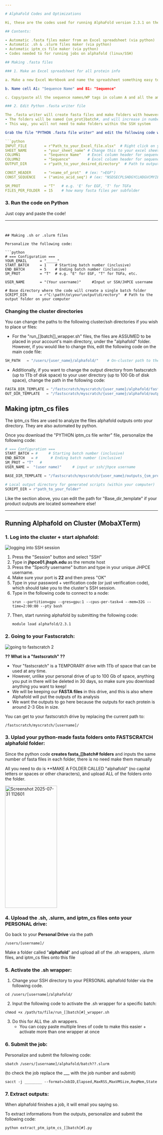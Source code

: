 ```yaml
---

# AlphaFold Codes and Optimizations

Hi, these are the codes used for running AlphaFold version 2.3.1 on the JHPCE cluster via a **S**ecure **SH**ell (SSH). There are alot of preperations you must make before you can start running the batches. 

## Contents:

- Automatic .fasta files maker from an Excel spreadsheet (via python)
- Automatic .sh & .slurm files maker (via python)
- Automatic iptm_cs file maker (via python)
- Codes needed to for running jobs on alphafold (linux/SSH)

## Making .fasta files  

### 1. Make an Excel spreadsheet for all protein info

a. Make a new Excel Workbook and name the spreadsheet something easy to type (ex, "protein")

b. Name cell A1: "Sequence Name" and B1: "Sequence" 

c. Copy/paste all the sequence names/WP tags in column A and all the amino acid sequences into column B

### 2. Edit Python .fasta writer file

The .fasta writer will create fasta files and make folders with however number of fasta files you want for each folder
- The folders will be named {sm_prot}batch#, and will increase in number as more folders are created
- This way, you will not need to make folders within the SSH system

Grab the file "PYTHON .fasta file writer" and edit the following code within the file: 

```python
INPUT_FILE        = r"Path_to_your_Excel_file.xlsx"  # Right click on your file and copy the path
SHEET_NAME        = "your_sheet_name" # Change this to your excel sheet name (case sensitive!)
COLUMN1           = "Sequence Name"   # Excel column header for sequence names
COLUMN2           = "Sequence"        # Excel column header for sequences
OUTPUT_DIR        = r"path_to_your_desired_directory"  # Path to output directory/file (where u want your files to go)

CONST_HEADER      = ">name_of_prot"  # (ex: ">EGF")
CONST_SEQUENCE    = ("amino_acid_seq") # (ex: "NSDSECPLSHDGYCLHDGVCMYIEALDKYACNCVVGYIGERCQYRDLKWWELR")

SM_PROT           = "T"   # e.g. 'E' for EGF, 'T' for TGFa
FILES_PER_FOLDER  = 15    # how many fasta files per subfolder
```

### 3. Run the code on Python

Just copy and paste the code! 

---
```


## Making .sh or .slurm files 

Personalize the following code: 

```python
# === Configuration ===
YOUR_EMAIL      = "_____"
START_BATCH     = 1    # Starting batch number (inclusive)
END_BATCH       = 5    # Ending batch number (inclusive)
SM_PROT         = "T"  # e.g. "E" for EGF, "T" for TGFa, etc.

USER_NAME       = "(Your username)"     #Input ur SSH/JHPCE username

# Base directory where the code will create a single batch folder
SCRIPT_DIR      = r"C:\path\to\your\output\directory"  # Path to the output folder on your computer
```


### Changing the cluster directories

You can change the paths to the following cluster/ssh directories if you wish to place ur files: 

- For the "run_[]batch[]_wrapper.sh" files, the files are ASSUMED to be placed in your account's main directory, under the "alphafold" folder. However, if you would like to change this, edit the following code on the main code file:


```python
SH_PATH   = "/users/{user_name}/alphafold/"    # On-cluster path to the .sh wrapper files (where u put the .sh files)
```


- Additionally, if you want to change the output directory from fastscratch (up to 1Tb of disk space) to your user directory (up to 100 Gb of disk space), change the path in the following code: 


```python
FASTA_DIR_TEMPLATE = "/fastscratch/myscratch/{user_name}/alphafold/fasta_{sm_prot}batch{batch}"
OUT_DIR_TEMPLATE   = "/fastscratch/myscratch/{user_name}/alphafold/outputs_{sm_prot}batch{batch}"
```

## Making iptm_cs files 

The iptm_cs files are used to analyze the files alphafold outputs onto your directory. They are also automated by python.

Once you download the "PYTHON iptm_cs file writer" file, personalize the following code: 

```python
# === Configuration ===
START_BATCH = #     # Starting batch number (inclusive)
END_BATCH   = #      # Ending batch number (inclusive)
SM_PROT = "T"   #
USER_NAME =  "(user name)"     # input ur ssh/jhpce username

BASE_DIR_TEMPLATE = "/fastscratch/myscratch/{user_name}/outputs_{sm_prot}batch{batch}"

# Local output directory for generated scripts (within your computer)
SCRIPT_DIR = r"path_to_your_folder"
```

Like the section above, you can edit the path for "Base_dir_template" if your product outputs are located somewhere else!

---

## Running Alphafold on Cluster (MobaXTerm)

### 1. Log into the cluster + start alphafold: 

![logging into SSH session](https://github.com/user-attachments/assets/f83d5ed4-2a99-4745-8cb0-7274933e39af)

1. Press the "Session" button and select "SSH"
2. Type in **jhpce01.jhsph.edu** as the remote host
3. Press the "Specify username" button and type in your unique JHPCE username.
4. Make sure your port is **22** and then press "OK"
5. Type in your password + verification code (or just verification code), which should take you to the cluster's SSH session.
6. Type in the following code to connect to a node:
   ```
   srun --partition=gpu --gres=gpu:1 --cpus-per-task=4 --mem=32G --time=2:00:00 --pty bash
   ```
7. Then, start running alphafold by submitting the following code:
   ```
   module load alphafold/2.3.1
   ```

### 2. Going to your Fastscratch: 

![going to fastscratch 2](https://github.com/user-attachments/assets/2145dd27-b247-478a-a2d8-0a7bd986f333)

**?? What is a "fastscratch" ??**
- Your "fastscratch" is a TEMPORARY drive with 1Tb of space that can be used at any time.
- However, unlike your personal drive of up to 100 Gb of space, anything you put in there will be deleted in 30 days, so make sure you download anything you want to keep!
- We will be keeping our **FASTA files** in this drive, and this is also where Alphafold will put the outputs of its analysis
- We want the outputs to go here because the outputs for each protein is around 2-3 Gbs in size.

You can get to your fastscratch drive by replacing the current path to: 

```
/fastscratch/myscratch/[username]/
```


### 3. Uplad your python-made fasta folders onto FASTSCRATCH alphafold folder: 

Since the python code **creates fasta_[]batch# folders** and inputs the same number of fasta files in each folder, there is no need make them manually

All you need to do is **MAKE A FOLDER CALLED "alphafold" (no capital letters or spaces or other characters), and upload ALL of the folders onto the folder.  

<img width="171" height="403" alt="Screenshot 2025-07-31 112601" src="https://github.com/user-attachments/assets/cb7ef340-a98f-43af-961c-16f567ba098d" />


### 4. Upload the .sh, .slurm, and iptm_cs files onto your PERSONAL drive: 

Go back to your **Personal Drive** via the path

```
/users/[username]/
```

Make a folder called "**alphafold**" and upload all of the .sh wrappers, .slurm files, and iptm_cs files onto this file


### 5. Activate the .sh wrapper: 

1. Change your SSH directory to your PERSONAL alphafold folder via the following code.
  ```
cd /users/[username]/alphafold/
  ```
2. Input the following code to activate the .sh wrapper for a specific batch:
  ```
chmod +x /path/to/file/run_[]batch[#]_wrapper.sh
  ````
3. Do this for ALL the .sh wrappers.
   - You can copy paste multiple lines of code to make this easier + activate more than one wrapper at once


### 6. Submit the job:

Personalize and submit the following code:

```
sbatch /users/[username]/alphafold/batch??.slurm
```

(to check the job replace the ___ with the job number and submit)

```
sacct -j ________ --format=JobID,Elapsed,MaxRSS,MaxVMSize,ReqMem,State
```

### 7. Extract outputs: 

When alphafold finishes a job, it will email you saying so. 

To extract informations from the outputs, personalize and submit the following code: 

```
python extract_ptm_iptm_cs_[]batch[#].py
```



